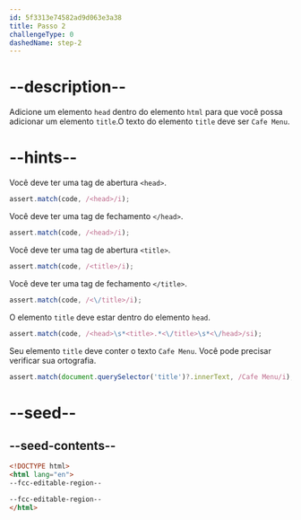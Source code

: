 ```yaml
---
id: 5f3313e74582ad9d063e3a38
title: Passo 2
challengeType: 0
dashedName: step-2
---
```


# --description--

Adicione um elemento `head` dentro do elemento `html` para que você possa adicionar um elemento `title`.O texto do elemento `title` deve ser `Cafe Menu`.

# --hints--

Você deve ter uma tag de abertura `<head>`.

```js
assert.match(code, /<head>/i);
```

Você deve ter uma tag de fechamento `</head>`.

```js
assert.match(code, /<head>/i);
```

Você deve ter uma tag de abertura `<title>`.

```js
assert.match(code, /<title>/i);
```

Você deve ter uma tag de fechamento `</title>`.

```js
assert.match(code, /<\/title>/i);
```

O elemento `title` deve estar dentro do elemento `head`.

```js
assert.match(code, /<head>\s*<title>.*<\/title>\s*<\/head>/si);
```

Seu elemento `title` deve conter o texto `Cafe Menu`. Você pode precisar verificar sua ortografia.

```js
assert.match(document.querySelector('title')?.innerText, /Cafe Menu/i);
```

# --seed--

## --seed-contents--

```html
<!DOCTYPE html>
<html lang="en">
--fcc-editable-region--

--fcc-editable-region--
</html>
```
